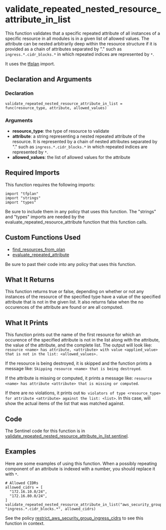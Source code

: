 # validate_repeated_nested_resource_attribute_in_list
This function validates that a specific repeated attribute of all instances of a specific resource in all modules is in a given list of allowed values. The attribute can be nested arbitrarily deep within the resource structure if it is provided as a chain of attributes separated by "." such as `ingress.*.cidr_blocks.*` in which repeated indices are represented by `*`.

It uses the [tfplan](https://www.terraform.io/docs/enterprise/sentinel/import/tfplan.html) import.

## Declaration and Arguments

### Declaration
`validate_repeated_nested_resource_attribute_in_list = func(resource_type, attribute, allowed_values)`

### Arguments
* **resource_type**: the type of resource to validate
* **attribute**: a string representing a nested repeated attribute of the resource. It is represented by a chain of nested attributes separated by "." such as `ingress.*.cidr_blocks.*` in which repeated indices are represented by `*`.
* **allowed_values**: the list of allowed values for the attribute

## Required Imports
This function requires the following imports:
```
import "tfplan"
import "strings"
import "types"
```
Be sure to include them in any policy that uses this function. The "strings" and "types" imports are needed by the evaluate_repeated_resource_attribute function that this function calls.

## Custom Functions Used
* [find_resources_from_plan](./find_resources_from_plan.md)
* [evaluate_repeated_attribute](./evaluate_repeated_attribute.md)

Be sure to past their code into any policy that uses this function.

## What It Returns
This function returns true or false, depending on whether or not any instances of the resource of the specified type have a value of the specified attribute that is not in the given list. It also returns false when the no occurences of the attribute are found or are all computed.

## What It Prints
This function prints out the name of the first resource for which an occurence of the specified attribute is not in the list along with the attribute, the value of the attribute, and the complete list. The output will look like: `resource <name> has attribute, <attribute> with value <applied_value> that is not in the list: <allowed_values>.`

If the resource is being destroyed, it is skipped and the function prints a message like: `Skipping resource <name> that is being destroyed`.

If the attribute is missing or computed, it prints a message like: `resource <name> has attribute <attribute> that is missing or computed`.

If there are no violations, it prints out `No violators of type <resource_type> for attribute <attribute> against the list: <list>`. In this case, <list> will show the actual items of the list that was matched against.

## Code
The Sentinel code for this function is in [validate_repeated_nested_resource_attribute_in_list.sentinel](./validate_repeated_nested_resource_attribute_in_list.sentinel).

## Examples
Here are some examples of using this function. When a possibly repeating component of an attribute is indexed with a number, you should replace it with `*`.
```
# Allowed CIDRs
allowed_cidrs = [
  "172.16.10.0/24",
  "172.16.80.0/24",
]
validate_repeated_nested_resource_attribute_in_list("aws_security_group", "ingress.*.cidr_blocks.*", allowed_cidrs)
```
See the policy [restrict_aws_security_group_ingress_cidrs](../policies/restrict_aws_security_group_ingress_cidrs.sentinel) to see this function in context.
